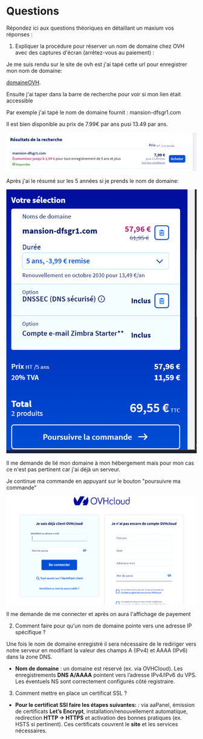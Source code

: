 # Questions

Répondez ici aux questions théoriques en détaillant un maxium vos réponses :

1. Expliquer la procédure pour réserver un nom de domaine chez OVH avec des captures d'écran (arrêtez-vous au paiement) :


Je me suis rendu sur le site de ovh est j'ai tapé cette url pour enregistrer mon nom de domaine:

[domaineOVH](https://order.eu.ovhcloud.com/fr/webcloud/#/webCloud/domain/select?selection=~()).

Ensuite j'ai taper dans la barre de recherche pour voir si mon lien était accessible

Par exemple j'ai tapé le nom de domaine fournit : mansion-dfsgr1.com

Il est bien disponible au prix de 7.99€ par ans pusi 13.49 par ans.

![alt text](image.png)

Après j'ai le résumé sur les 5 années si je prends le nom de domaine:

![alt text](image-1.png)


Il me demande de lié mon domaine à mon hébergement mais pour mon cas ce n'est pas pertinent car j'ai déjà un serveur.


Je continue ma commande en appuyant sur le bouton "poursuivre ma commande"

![alt text](image-2.png)


Il me demande de me connecter et après on aura l'affichage de payement


2. Comment faire pour qu'un nom de domaine pointe vers une adresse IP spécifique ?


Une fois le nom de domaine enregistré il sera nécessaire de le rediriger vers notre serveur
en modifiant la valeur des champs A (IPv4) et AAAA (IPv6) dans la zone DNS.

- **Nom de domaine** : un domaine est réservé (ex. via OVHCloud). Les enregistrements **DNS A/AAAA** pointent vers l’adresse IPv4/IPv6 du VPS. Les éventuels NS sont correctement configurés côté registraire.
    


3. Comment mettre en place un certificat SSL ?

- **Pour le certificat SSl faire les étapes suivantes:** : via aaPanel, émission de certificats **Let’s Encrypt**, installation/renouvellement automatique, redirection **HTTP → HTTPS** et activation des bonnes pratiques (ex. HSTS si pertinent). Ces certificats couvrent le **site** et les services nécessaires.
